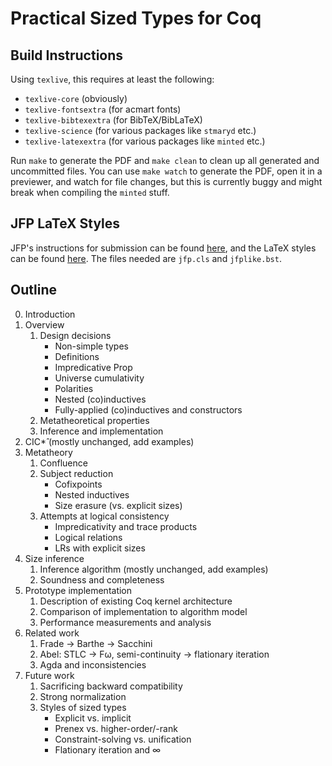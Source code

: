 # Practical Sized Types for Coq

## Build Instructions

Using `texlive`, this requires at least the following:

* `texlive-core` (obviously)
* `texlive-fontsextra` (for acmart fonts)
* `texlive-bibtexextra` (for BibTeX/BibLaTeX)
* `texlive-science` (for various packages like `stmaryd` etc.)
* `texlive-latexextra` (for various packages like `minted` etc.)

Run `make` to generate the PDF and `make clean` to clean up all generated and uncommitted files.
You can use `make watch` to generate the PDF, open it in a previewer, and watch for file changes,
but this is currently buggy and might break when compiling the `minted` stuff.

## JFP LaTeX Styles

JFP's instructions for submission can be found [here](https://www.cambridge.org/core/journals/journal-of-functional-programming/information/instructions-contributors),
and the LaTeX styles can be found [here](https://www.cambridge.org/core/services/aop-file-manager/file/5efdfbf0c990970b59d33052).
The files needed are `jfp.cls` and `jfplike.bst`.

## Outline

0. Introduction
0. Overview
   1. Design decisions
      + Non-simple types
      + Definitions
      + Impredicative Prop
      + Universe cumulativity
      - Polarities
      - Nested (co)inductives
      - Fully-applied (co)inductives and constructors
   1. Metatheoretical properties
   1. Inference and implementation
0. CIC*̂ (mostly unchanged, add examples)
0. Metatheory
   1. Confluence
   1. Subject reduction
      * Cofixpoints
      * Nested inductives
      * Size erasure (vs. explicit sizes)
   1. Attempts at logical consistency
      * Impredicativity and trace products
      * Logical relations
      * LRs with explicit sizes
0. Size inference
   1. Inference algorithm (mostly unchanged, add examples)
   1. Soundness and completeness
0. Prototype implementation
   1. Description of existing Coq kernel architecture
   1. Comparison of implementation to algorithm model
   1. Performance measurements and analysis
0. Related work
   1. Frade → Barthe → Sacchini
   1. Abel: STLC → Fω, semi-continuity → flationary iteration
   1. Agda and inconsistencies
0. Future work
   1. Sacrificing backward compatibility
   1. Strong normalization
   1. Styles of sized types
      * Explicit vs. implicit
      * Prenex vs. higher-order/-rank
      * Constraint-solving vs. unification
      * Flationary iteration and ∞
